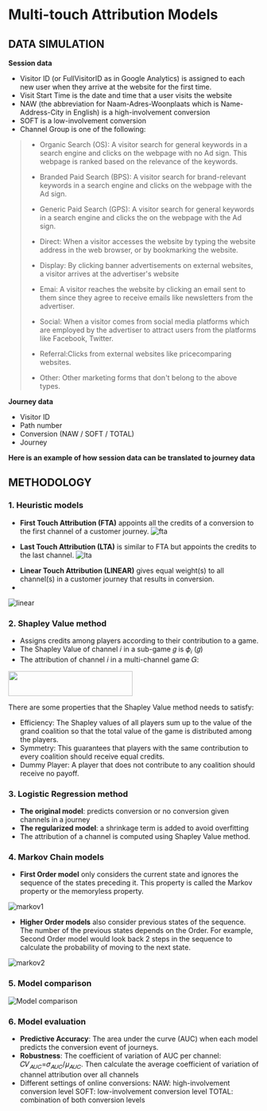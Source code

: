 # Multi-touch Attribution Models


## DATA SIMULATION
**Session data** 
- Visitor ID (or FullVisitorID as in Google Analytics) is assigned to each new user when they arrive at the website for the first time.
- Visit Start Time is the date and time that a user visits the website  
- NAW (the abbreviation for Naam-Adres-Woonplaats which is Name-Address-City in English) is a high-involvement conversion
- SOFT is a low-involvement conversion
- Channel Group is one of the following:  
> * Organic Search (OS): A visitor search for general keywords in a search engine and clicks on the webpage with no Ad sign. This webpage is ranked based on the relevance of the keywords.
> 
> * Branded Paid Search (BPS): A visitor search for brand-relevant keywords in a search engine and clicks on the webpage with the Ad sign.
>  
> * Generic Paid Search (GPS): A visitor search for general keywords in a search engine and clicks the on the webpage with the Ad sign.  
> 
> * Direct: When a visitor accesses the website by typing the website address in the web browser, or by bookmarking the website.
> 
> * Display: By clicking banner advertisements on external websites, a visitor arrives at the advertiser's website
> 
> * Emai: A visitor reaches the website by clicking an email sent to them since they agree to receive emails like newsletters from the advertiser.
>  
> * Social: When a visitor comes from social media platforms which are employed by the advertiser to attract users from the platforms like Facebook, Twitter.
>  
> * Referral:Clicks from external websites like pricecomparing websites.
>  
> * Other: Other marketing forms that don't belong to the above types.

**Journey data**
- Visitor ID 
- Path number 
- Conversion (NAW / SOFT / TOTAL) 
- Journey  

**Here is an example of how session data can be translated to journey data**


## METHODOLOGY 
### 1. Heuristic models
 - **First Touch Attribution (FTA)** appoints all the credits of a conversion to the first channel of a customer journey.
![fta](https://user-images.githubusercontent.com/66676705/117965630-4a7f0e00-b323-11eb-9cdb-35d165e143bc.PNG)

 - **Last Touch Attribution (LTA)** is similar to FTA but appoints the credits to the last channel.
![lta](https://user-images.githubusercontent.com/66676705/117965629-4a7f0e00-b323-11eb-8230-9d3a163c9a02.PNG)

<!-- ![Single-touch](https://user-images.githubusercontent.com/66676705/117957951-d476a900-b31a-11eb-89fe-f75db352a628.PNG) -->

 - **Linear Touch Attribution (LINEAR)** gives equal weight(s) to all channel(s) in a customer journey that results in conversion.
 - 
![linear](https://user-images.githubusercontent.com/66676705/117965625-49e67780-b323-11eb-98f8-90f1654c62a6.PNG)
 
<!--![Multiple-touch](https://user-images.githubusercontent.com/66676705/117957947-d3de1280-b31a-11eb-8a51-263ae386fe97.PNG) -->

### 2. Shapley Value method 
- Assigns credits among players according to their contribution to a game.
- The Shapley Value of channel 𝑖 in a sub-game 𝑔 is 𝜙<sub>𝑖</sub> (𝑔) 
- The attribution of channel 𝑖 in a multi-channel game 𝐺: 
<img src="https://user-images.githubusercontent.com/66676705/117967286-27555e00-b325-11eb-90ba-c6b9129f3184.PNG" width="250" height="50"> 

There are some properties that the Shapley Value method needs to satisfy:
- Efficiency: The Shapley values of all players sum up to the value of the grand coalition so that the total value of the game is distributed among the players.
- Symmetry: This guarantees that players with the same contribution to every coalition should receive equal credits. 
- Dummy Player: A player that does not contribute to any coalition should receive no payoff.

### 3. Logistic Regression method 
- **The original model**: predicts conversion or no conversion given channels in a journey
- **The regularized model**: a shrinkage term is added to avoid overfitting
- The attribution of a channel is computed using Shapley Value method. 

### 4. Markov Chain models
- **First Order model** only considers the current state and ignores the sequence of the states preceding it. This property is called the Markov property or the memoryless property. 

![markov1](https://user-images.githubusercontent.com/66676705/117965226-cfb5f300-b322-11eb-8ad6-6d2f277bdbaa.PNG)

- **Higher Order models** also consider previous states of the sequence. The number of the previous states depends on the Order. For example, Second Order model would look back 2 steps in the sequence to calculate the probability of moving to the next state.

![markov2](https://user-images.githubusercontent.com/66676705/117965231-cfb5f300-b322-11eb-944d-ec942e473406.PNG)

### 5. Model comparison

![Model comparison](https://user-images.githubusercontent.com/66676705/117968981-1ad20500-b327-11eb-86cd-9ae62c56a6b2.PNG)

### 6. Model evaluation
- **Predictive Accuracy**: The area under the curve (AUC) when each model predicts the conversion event of journeys.
- **Robustness**: The coefficient of variation of AUC per channel: 𝐶𝑉<sub>𝐴𝑈𝐶</sub>=𝜎<sub>𝐴𝑈𝐶</sub>/𝜇<sub>𝐴𝑈𝐶</sub>. Then calculate the average coefficient of variation of channel attribution over all channels 
- Different settings of online conversions:
NAW: high-involvement conversion level
SOFT: low-involvement conversion level
TOTAL: combination of both conversion levels
